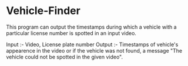 # Vehicle-Finder
This program can output the timestamps during which a vehicle with a particular license number is spotted in an input video.

Input :- Video, License plate number
Output :- Timestamps of vehicle's appearence in the video or if the vehicle was not found, a message "The vehicle could not be spotted in the given video".
